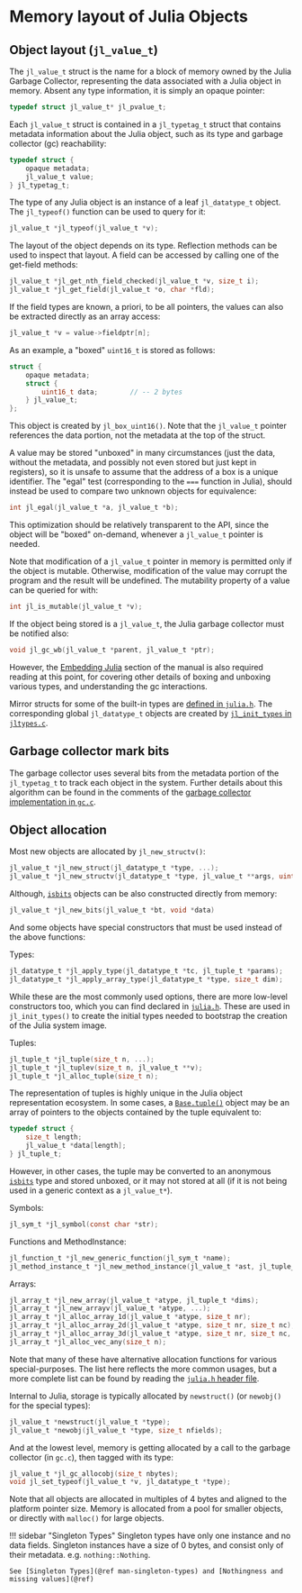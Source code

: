 # Memory layout of Julia Objects

## Object layout (`jl_value_t`)

The `jl_value_t` struct is the name for a block of memory owned by the Julia Garbage Collector,
representing the data associated with a Julia object in memory. Absent any type information, it
is simply an opaque pointer:

```c
typedef struct jl_value_t* jl_pvalue_t;
```

Each `jl_value_t` struct is contained in a `jl_typetag_t` struct that contains metadata information
about the Julia object, such as its type and garbage collector (gc) reachability:

```c
typedef struct {
    opaque metadata;
    jl_value_t value;
} jl_typetag_t;
```

The type of any Julia object is an instance of a leaf `jl_datatype_t` object. The `jl_typeof()`
function can be used to query for it:

```c
jl_value_t *jl_typeof(jl_value_t *v);
```

The layout of the object depends on its type. Reflection methods can be used to inspect that layout.
A field can be accessed by calling one of the get-field methods:

```c
jl_value_t *jl_get_nth_field_checked(jl_value_t *v, size_t i);
jl_value_t *jl_get_field(jl_value_t *o, char *fld);
```

If the field types are known, a priori, to be all pointers, the values can also be extracted directly
as an array access:

```c
jl_value_t *v = value->fieldptr[n];
```

As an example, a "boxed" `uint16_t` is stored as follows:

```c
struct {
    opaque metadata;
    struct {
        uint16_t data;        // -- 2 bytes
    } jl_value_t;
};
```

This object is created by `jl_box_uint16()`. Note that the `jl_value_t` pointer references the
data portion, not the metadata at the top of the struct.

A value may be stored "unboxed" in many circumstances (just the data, without the metadata, and
possibly not even stored but just kept in registers), so it is unsafe to assume that the address
of a box is a unique identifier. The "egal" test (corresponding to the `===` function in Julia),
should instead be used to compare two unknown objects for equivalence:

```c
int jl_egal(jl_value_t *a, jl_value_t *b);
```

This optimization should be relatively transparent to the API, since the object will be "boxed"
on-demand, whenever a `jl_value_t` pointer is needed.

Note that modification of a `jl_value_t` pointer in memory is permitted only if the object is
mutable. Otherwise, modification of the value may corrupt the program and the result will be undefined.
The mutability property of a value can be queried for with:

```c
int jl_is_mutable(jl_value_t *v);
```

If the object being stored is a `jl_value_t`, the Julia garbage collector must be notified also:

```c
void jl_gc_wb(jl_value_t *parent, jl_value_t *ptr);
```

However, the [Embedding Julia](@ref) section of the manual is also required reading at this point,
for covering other details of boxing and unboxing various types, and understanding the gc interactions.

Mirror structs for some of the built-in types are [defined in `julia.h`](https://github.com/JuliaLang/julia/blob/master/src/julia.h).
The corresponding global `jl_datatype_t` objects are created by [`jl_init_types` in `jltypes.c`](https://github.com/JuliaLang/julia/blob/master/src/jltypes.c).

## Garbage collector mark bits

The garbage collector uses several bits from the metadata portion of the `jl_typetag_t` to track
each object in the system. Further details about this algorithm can be found in the comments of
the [garbage collector implementation in `gc.c`](https://github.com/JuliaLang/julia/blob/master/src/gc.c).

## Object allocation

Most new objects are allocated by `jl_new_structv()`:

```c
jl_value_t *jl_new_struct(jl_datatype_t *type, ...);
jl_value_t *jl_new_structv(jl_datatype_t *type, jl_value_t **args, uint32_t na);
```

Although, [`isbits`](@code-self-ref) objects can be also constructed directly from memory:

```c
jl_value_t *jl_new_bits(jl_value_t *bt, void *data)
```

And some objects have special constructors that must be used instead of the above functions:

Types:

```c
jl_datatype_t *jl_apply_type(jl_datatype_t *tc, jl_tuple_t *params);
jl_datatype_t *jl_apply_array_type(jl_datatype_t *type, size_t dim);
```

While these are the most commonly used options, there are more low-level constructors too, which
you can find declared in [`julia.h`](https://github.com/JuliaLang/julia/blob/master/src/julia.h).
These are used in `jl_init_types()` to create the initial types needed to bootstrap the creation
of the Julia system image.

Tuples:

```c
jl_tuple_t *jl_tuple(size_t n, ...);
jl_tuple_t *jl_tuplev(size_t n, jl_value_t **v);
jl_tuple_t *jl_alloc_tuple(size_t n);
```

The representation of tuples is highly unique in the Julia object representation ecosystem. In
some cases, a [`Base.tuple()`](@code-self-ref) object may be an array of pointers to the objects contained
by the tuple equivalent to:

```c
typedef struct {
    size_t length;
    jl_value_t *data[length];
} jl_tuple_t;
```

However, in other cases, the tuple may be converted to an anonymous [`isbits`](@code-self-ref) type and
stored unboxed, or it may not stored at all (if it is not being used in a generic context as a
`jl_value_t*`).

Symbols:

```c
jl_sym_t *jl_symbol(const char *str);
```

Functions and MethodInstance:

```c
jl_function_t *jl_new_generic_function(jl_sym_t *name);
jl_method_instance_t *jl_new_method_instance(jl_value_t *ast, jl_tuple_t *sparams);
```

Arrays:

```c
jl_array_t *jl_new_array(jl_value_t *atype, jl_tuple_t *dims);
jl_array_t *jl_new_arrayv(jl_value_t *atype, ...);
jl_array_t *jl_alloc_array_1d(jl_value_t *atype, size_t nr);
jl_array_t *jl_alloc_array_2d(jl_value_t *atype, size_t nr, size_t nc);
jl_array_t *jl_alloc_array_3d(jl_value_t *atype, size_t nr, size_t nc, size_t z);
jl_array_t *jl_alloc_vec_any(size_t n);
```

Note that many of these have alternative allocation functions for various special-purposes. The
list here reflects the more common usages, but a more complete list can be found by reading the
[`julia.h` header file](https://github.com/JuliaLang/julia/blob/master/src/julia.h).

Internal to Julia, storage is typically allocated by `newstruct()` (or `newobj()` for the special
types):

```c
jl_value_t *newstruct(jl_value_t *type);
jl_value_t *newobj(jl_value_t *type, size_t nfields);
```

And at the lowest level, memory is getting allocated by a call to the garbage collector (in `gc.c`),
then tagged with its type:

```c
jl_value_t *jl_gc_allocobj(size_t nbytes);
void jl_set_typeof(jl_value_t *v, jl_datatype_t *type);
```

Note that all objects are allocated in multiples of 4 bytes and aligned to the platform pointer
size. Memory is allocated from a pool for smaller objects, or directly with `malloc()` for large
objects.

!!! sidebar "Singleton Types"
    Singleton types have only one instance and no data fields. Singleton instances have a size of
    0 bytes, and consist only of their metadata. e.g. `nothing::Nothing`.

    See [Singleton Types](@ref man-singleton-types) and [Nothingness and missing values](@ref)

